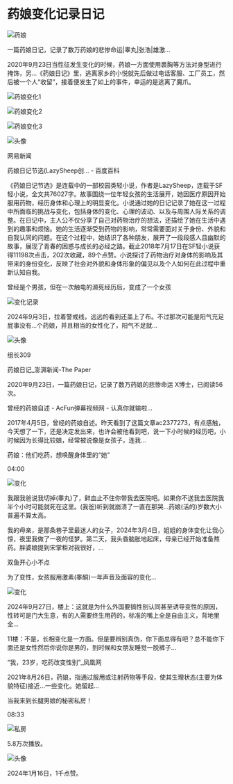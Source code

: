 # 药娘变化记录日记

![药娘](https://sp0.baidu.com/-rU_dTmfKgQFm2e88IuM_a/w.gif?tag=noscript&lid=11182985734215282239)

一篇药娘日记，记录了数万药娘的悲惨命运|睾丸|张浩|雄激...

2020年9月23日当性征发生变化的时候，药娘一方面使用裹胸等方法对身型进行掩饰，另...《药娘日记》里，逃离家乡的小悦就先后做过电话客服、工厂员工，然后被一个人“收留”，接着便发生了如上的事件，幸运的是逃离了魔爪。

![药娘变化1](https://t9.baidu.com/it/u=227278276,3964639191&fm=217&app=126&size=re3,2&q=75&n=0&g=4n&f=JPEG&fmt=auto&maxorilen2heic=2000000?s=4801D31819D1E1EB4C5459EE030010A1)

![药娘变化2](https://t9.baidu.com/it/u=1228120056,2806615906&fm=217&app=126&size=re3,2&q=75&n=0&g=4n&f=JPEG&fmt=auto&maxorilen2heic=2000000?s=E492359FA96AC5284E45A0DA02001031)

![药娘变化3](https://t8.baidu.com/it/u=1367461589,2228517932&fm=217&app=126&size=re3,2&q=75&n=0&g=4n&f=JPEG&fmt=auto&maxorilen2heic=2000000?s=8142FB154F62500B1A55ACD8030040B3)

![头像](https://t13.baidu.com/it/u=532311949,570939582&fm=195&app=88&size=r1,1&q=75&n=0&g=4n&f=JPEG&fmt=auto&maxorilen2heic=2000000)

网易新闻

药娘日记节选(LazySheep创... - 百度百科

《药娘日记节选》是连载中的一部校园类轻小说，作者是LazySheep，连载于SF轻小说，全文共76027字。故事围绕一位年轻女孩的生活展开，她因医疗原因开始服用药物，经历身体和心理上的明显变化。小说通过她的日记记录了她在这一过程中所面临的挑战与变化，包括身体的变化、心理的波动、以及与周围人际关系的调整。在日记中，主人公不仅分享了自己对药物治疗的想法，还描绘了她在生活中遇到的趣事和烦恼。她的生活逐渐受到药物的影响，常常需要面对关于身份、外貌和自我认同的问题。在这个过程中，她结识了各种朋友，展开了一段段感人且幽默的故事，展现了青春的困惑与成长的必经之路。截止2018年7月17日在SF轻小说获得11198次点击，202次收藏，89个点赞。小说探讨了药物治疗对身体的影响及其带来的身份变化，反映了社会对外貌和身体形象的偏见以及个人如何在此过程中重新认知自我。

曾经是个男孩，但在一次触电的濒死经历后，变成了一个女孩

![变化记录](https://t7.baidu.com/it/u=3106945621,3316933862&fm=3035&app=3035&size=re3,2&q=75&n=0&g=4n&f=JPEG&fmt=auto&maxorilen2heic=2000000?s=812B5F304F334690DCDCFCCA030060B1)

2024年9月3日，拉着警戒线，远远的看到还盖上了布。不过那次可能是阳气充足屁事没有...个药娘，并且相当的女性化了，阳气不足就...

![头像](https://gimg3.baidu.com/search/src=https%3A%2F%2Fpic.rmb.bdstatic.com%2Fbjh%2Fuser%2F5dc757497db63ff927ed840ca8da18e7.jpeg&refer=http%3A%2F%2Fwww.baidu.com&app=2021&size=r1,1&n=0&g=4&er=404&q=75&fmt=auto&maxorilen2heic=2000000?sec=1736960400&t=dbefd80e4577213a477f752cde1bb7c1)

组长309

药娘日记_澎湃新闻-The Paper

2020年9月23日，一篇药娘日记，记录了数万药娘的悲惨命运 X博士，已阅读56次。

曾经的药娘自述 - AcFun弹幕视频网 - 认真你就输啦...

2017年4月5日，曾经的药娘自述。昨天看到了这篇文章ac2377273，有点感触，今天想了一下，还是决定发出来，也许会被他看到吧，说一下小时候的经历吧，小时候因为长得比较娘，经常被说像是女孩子，连我...

药娘：他们吃药，想唤醒身体里的“她”

04:00

![变化](https://t13.baidu.com/it/u=2014333751,382175774&fm=225&app=113&size=f9999,10000&q=75&n=0&f=JPEG&fmt=auto&maxorilen2heic=2000000?s=EF906D857E672A13D01DEC880300A093)

我跟我爸说我切掉(睾丸)了，鲜血止不住你带我去医院吧。如果你不送我去医院我半个小时可能就死在这里。(我爸)听到就崩溃了一直在那哭...药娘(活的)岁数大小普遍不算太高。

我的母亲，是那条巷子里最迷人的女子，2024年3月4日，姐姐的身体变化让我心惊，夜里我做了一夜的怪梦。第二天，我头昏脑胀地起床，母亲已经开始准备熬药。胖婆娘提到宋掌柜对我很好，...

双鱼开心小不点

为了变性，女孩服用激素(睾酮)一年声音及面容的变化...

![变化](https://t7.baidu.com/it/u=731999493,3259033663&fm=217&app=126&size=re3,2&q=75&n=0&g=4n&f=JPEG&fmt=auto&maxorilen2heic=2000000?s=0F96EB074293A590D439187C0300C060)

2024年9月27日，楼上：这就是为什么外国要搞性别认同甚至诱导变性的原因，性转可是门大生意，有的人需要终生用药的，标准的嘴上全是自由主义，背地里全...

11楼：不是，长相变化是一方面。但是要辨别真伪，你下面总得有吧？总不能你下面还是女性然后你说你是男的，到时候和女朋友睡觉一脱裤子...

“我，23岁，吃药改变性别”_凤凰网

2021年8月26日，药娘，指通过服用或注射药物等手段，使其生理状态(主要为体貌特征)接近...一些变化。她留起...

当我来到长腿男娘的秘密私房！

08:33

![私房](https://t13.baidu.com/it/u=623707959,2126248445&fm=225&app=113&size=f9999,10000&q=75&n=0&f=JPEG&fmt=auto&maxorilen2heic=2000000?s=76DC7F96080060DA962294E40300A029)

5.8万次播放。

![头像](https://gimg4.baidu.com/poster/src=https%3A%2F%2Favatar.bdstatic.com%2Fit%2Fu%3D2999586821%2C520396828%26fm%3D3012%26app%3D3012%26autime%3D1733210793%26size%3Db200%2C200&refer=http%3A%2F%2Fwww.baidu.com&app=2004&size=f48,48&n=0&g=0n&er=404&q=75&fmt=auto&maxorilen2heic=2000000?sec=1736960400&t=1db0f75c45e5a82032d680144a2a616e)

2024年1月16日，1千点赞。
<!-- tcd_original_link http://www.baidu.com/from=844b/ssid=0/s?word=%E8%8D%AF%E5%A8%98%E5%8F%98%E5%8C%96%E8%AE%B0%E5%BD%95%E6%97%A5%E8%AE%B0&sa=re_dl_prs_34689_3&ms=1&rqid=6497991692702078594&rq=%E8%8D%AF%E5%A8%984%E4%B8%AA%E6%9C%88%E5%8F%98%E5%8C%96&rsf=1630013&asctag=1479 -->
